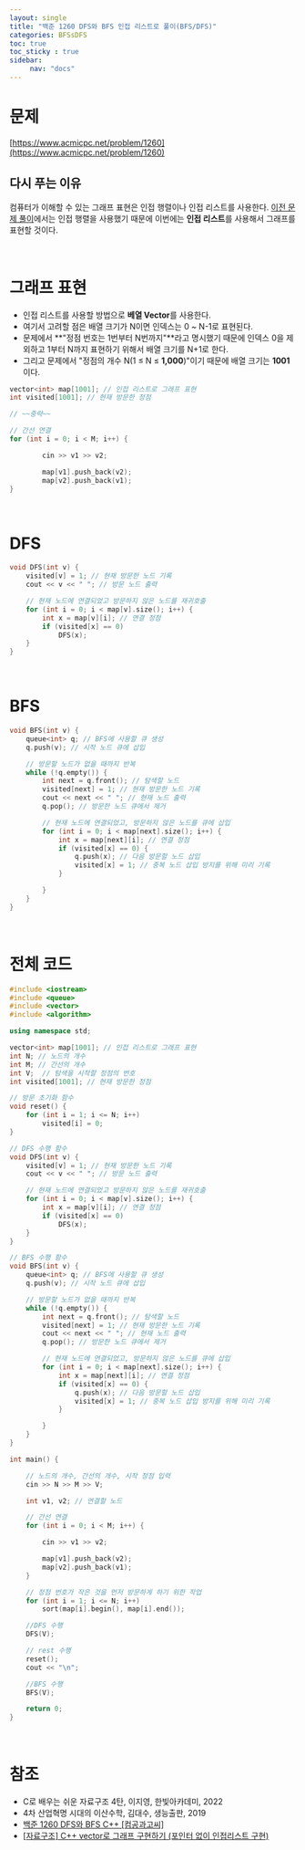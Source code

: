 ```yaml
---
layout: single
title: "백준 1260 DFS와 BFS 인접 리스트로 풀이(BFS/DFS)"
categories: BFSsDFS
toc: true
toc_sticky : true
sidebar:
     nav: "docs"
---
```


# 문제
[https://www.acmicpc.net/problem/1260](https://www.acmicpc.net/problem/1260)
## 다시 푸는 이유
컴퓨터가 이해할 수 있는 그래프 표현은 인접 행렬이나 인접 리스트를 사용한다. [이전 문제 풀이](https://jotaro124.github.io/bfssdfs/BJ_1260/)에서는 인접 행렬을 사용했기 때문에 이번에는 **인접 리스트**를 사용해서 그래프를 표현할 것이다.

<br>

# 그래프 표현
- 인접 리스트를 사용할 방법으로 **베열 Vector**를 사용한다.
- 여기서 고려할 점은 배열 크기가 N이면 인덱스는 0 ~ N-1로 표현된다.
- 문제에서 **"정점 번호는 1번부터 N번까지"**라고 명시했기 때문에 인덱스 0을 제외하고 1부터 N까지 표현하기 위해서 배열 크기를 N+1로 한다.
- 그리고 문제에서 "정점의 개수 N(1 ≤ N ≤ **1,000**)"이기 때문에 배열 크기는 **1001** 이다.

~~~c++
vector<int> map[1001]; // 인접 리스트로 그래프 표현
int visited[1001]; // 현재 방문한 정점

// ~~중략~~ 

// 간선 연결
for (int i = 0; i < M; i++) {

		cin >> v1 >> v2;

		map[v1].push_back(v2);
		map[v2].push_back(v1);
}
~~~

<br>

# DFS

~~~c++
void DFS(int v) {
	visited[v] = 1; // 현재 방문한 노드 기록
	cout << v << " "; // 방문 노드 출력

	// 현재 노드에 연결되었고 방문하지 않은 노드를 재귀호출
	for (int i = 0; i < map[v].size(); i++) {
		int x = map[v][i]; // 연결 정점
		if (visited[x] == 0)
			DFS(x);
	}
}
~~~

<br>

# BFS
~~~c++
void BFS(int v) {
	queue<int> q; // BFS에 사용할 큐 생성
	q.push(v); // 시작 노드 큐에 삽입

	// 방문할 노드가 없을 때까지 반복
	while (!q.empty()) {
		int next = q.front(); // 탐색할 노드
		visited[next] = 1; // 현재 방문한 노드 기록
		cout << next << " "; // 현재 노드 출력
		q.pop(); // 방문한 노드 큐에서 제거

		// 현재 노드에 연결되었고, 방문하지 않은 노드를 큐에 삽입
		for (int i = 0; i < map[next].size(); i++) {
			int x = map[next][i]; // 연결 정점
			if (visited[x] == 0) {
				q.push(x); // 다음 방문할 노드 삽입
				visited[x] = 1; // 중복 노드 삽입 방지를 위해 미리 기록
			}

		}
	}
}
~~~

<br>

# 전체 코드
~~~c++
#include <iostream>
#include <queue>
#include <vector>
#include <algorithm>

using namespace std;

vector<int> map[1001]; // 인접 리스트로 그래프 표현
int N; // 노드의 개수
int M; // 간선의 개수
int V;  // 탐색을 시작할 정점의 번호
int visited[1001]; // 현재 방문한 정점

// 방문 초기화 함수
void reset() {
	for (int i = 1; i <= N; i++)
		visited[i] = 0;
}

// DFS 수행 함수
void DFS(int v) {
	visited[v] = 1; // 현재 방문한 노드 기록
	cout << v << " "; // 방문 노드 출력

	// 현재 노드에 연결되었고 방문하지 않은 노드를 재귀호출
	for (int i = 0; i < map[v].size(); i++) {
		int x = map[v][i]; // 연결 정점
		if (visited[x] == 0)
			DFS(x);
	}
}

// BFS 수행 함수
void BFS(int v) {
	queue<int> q; // BFS에 사용할 큐 생성
	q.push(v); // 시작 노드 큐에 삽입

	// 방문할 노드가 없을 때까지 반복
	while (!q.empty()) {
		int next = q.front(); // 탐색할 노드
		visited[next] = 1; // 현재 방문한 노드 기록
		cout << next << " "; // 현재 노드 출력
		q.pop(); // 방문한 노드 큐에서 제거

		// 현재 노드에 연결되었고, 방문하지 않은 노드를 큐에 삽입
		for (int i = 0; i < map[next].size(); i++) {
			int x = map[next][i]; // 연결 정점
			if (visited[x] == 0) {
				q.push(x); // 다음 방문할 노드 삽입
				visited[x] = 1; // 중복 노드 삽입 방지를 위해 미리 기록
			}

		}
	}
}

int main() {

	// 노드의 개수, 간선의 개수, 시작 정점 입력
	cin >> N >> M >> V;

	int v1, v2; // 연결할 노드

	// 간선 연결
	for (int i = 0; i < M; i++) {

		cin >> v1 >> v2;

		map[v1].push_back(v2);
		map[v2].push_back(v1);
	}

	// 정점 번호가 작은 것을 먼저 방문하게 하기 위한 작업
	for (int i = 1; i <= N; i++)
		sort(map[i].begin(), map[i].end());

	//DFS 수행
	DFS(V);

	// rest 수행
	reset();
	cout << "\n";

	//BFS 수행
	BFS(V);

	return 0;
}

~~~

<br>

# 참조
- C로 배우는 쉬운 자료구조 4탄, 이지영, 한빛아카데미, 2022
- 4차 산업혁명 시대의 이산수학, 김대수, 생능출판, 2019
- [백준 1260 DFS와 BFS C++ [컴공과고씨]](https://hagisilecoding.tistory.com/16)
- [[자료구조] C++ vector로 그래프 구현하기 (포인터 없이 인접리스트 구현)](https://breakcoding.tistory.com/129)